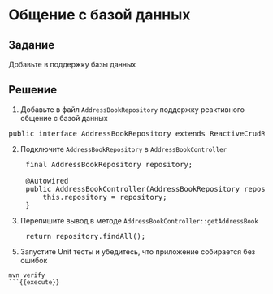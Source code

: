 # Общение с базой данных

## Задание

Добавьте в поддержку базы данных

## Решение

1. Добавьте в файл `AddressBookRepository` поддержку реактивного общение с базой данных

<pre class="file" data-filename="./src/main/java/org/example/addressbook/repository/AddressBookRepository.java" data-target="insert" data-marker="public interface AddressBookRepository {">
public interface AddressBookRepository extends ReactiveCrudRepository<AddressBook, Long> {
</pre>

2. Подключите `AddressBookRepository` в `AddressBookController`

<pre class="file" data-filename="./src/main/java/org/example/addressbook/controller/AddressBookController.java" data-target="insert" data-marker="    // ------------->">
    final AddressBookRepository repository;

    @Autowired
    public AddressBookController(AddressBookRepository repository) {
        this.repository = repository;
    }
</pre>

3. Перепишите вывод в методе `AddressBookController::getAddressBook`

<pre class="file" data-filename="./src/main/java/org/example/addressbook/controller/AddressBookController.java" data-target="insert" data-marker="return Flux.empty();">
    return repository.findAll();
</pre>

5. Запустите Unit тесты и убедитесь, что приложение собирается без ошибок

```
mvn verify
```{{execute}}